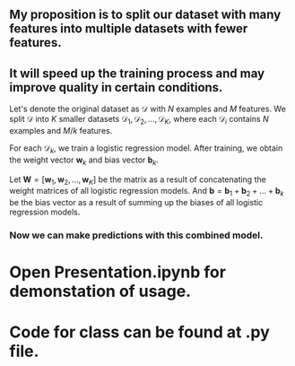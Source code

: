 ## My proposition is to split our dataset with many features into multiple datasets with fewer features.
## It will speed up the training process and may improve quality in certain conditions.

Let's denote the original dataset as $\mathcal{D}$ with $N$ examples and $M$ features. We split $\mathcal{D}$ into $K$ smaller datasets ${\mathcal{D}_1, \mathcal{D}_2, \ldots, \mathcal{D}_K}$, where each $\mathcal{D}_i$ contains $N$ examples and $M/k$ features.

For each $\mathcal{D}_k$, we train a logistic regression model. After training, we obtain the weight vector $\mathbf{w}_k$ and bias vector $\mathbf{b}_k$.

Let $\mathbf{W} = [\mathbf{w}_1, \mathbf{w}_2, \ldots, \mathbf{w}_K]$ be the matrix as a result of concatenating the weight matrices of all logistic regression models.
And $\mathbf{b} = \mathbf{b}_1 + \mathbf{b}_2 + ... + \mathbf{b}_k$ be the bias vector as a result of summing up the biases of all logistic regression models.

### Now we can make predictions with this combined model.

# Open Presentation.ipynb for demonstation of usage. 

# Code for class can be found at .py file.
